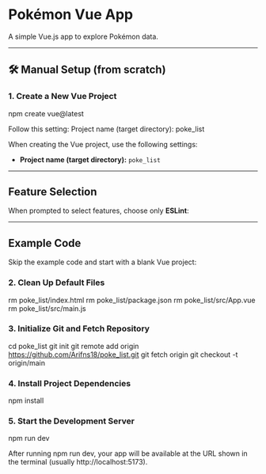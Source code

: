 # Pokémon Vue App  

A simple Vue.js app to explore Pokémon data.  

---

## 🛠️ Manual Setup (from scratch)  

### 1. Create a New Vue Project  
npm create vue@latest

Follow this setting:
Project name (target directory): poke_list

When creating the Vue project, use the following settings:  

- **Project name (target directory):** `poke_list`  

---

## Feature Selection  

When prompted to select features, choose only **ESLint**:  


---

## Example Code  

Skip the example code and start with a blank Vue project:  


### 2. Clean Up Default Files
rm poke_list/index.html
rm poke_list/package.json
rm poke_list/src/App.vue
rm poke_list/src/main.js

### 3. Initialize Git and Fetch Repository
cd poke_list
git init
git remote add origin https://github.com/Arifns18/poke_list.git
git fetch origin
git checkout -t origin/main

### 4. Install Project Dependencies
npm install

### 5. Start the Development Server
npm run dev

After running npm run dev, your app will be available at the URL shown in the terminal (usually http://localhost:5173).